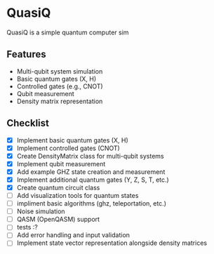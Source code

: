 # QuasiQ

QuasiQ is a simple quantum computer sim 

## Features

- Multi-qubit system simulation
- Basic quantum gates (X, H)
- Controlled gates (e.g., CNOT)
- Qubit measurement
- Density matrix representation

## Checklist

- [x] Implement basic quantum gates (X, H)
- [x] Implement controlled gates (CNOT)
- [x] Create DensityMatrix class for multi-qubit systems
- [x] Implement qubit measurement
- [x] Add example GHZ state creation and measurement
- [x] Implement additional quantum gates (Y, Z, S, T, etc.)
- [x] Create quantum circuit class
- [ ] Add visualization tools for quantum states
- [ ] impliment basic algorithms (ghz, teleportation, etc.)
- [ ] Noise simulation
- [ ] QASM (OpenQASM) support
- [ ] tests :?
- [ ] Add error handling and input validation
- [ ] Implement state vector representation alongside density matrices